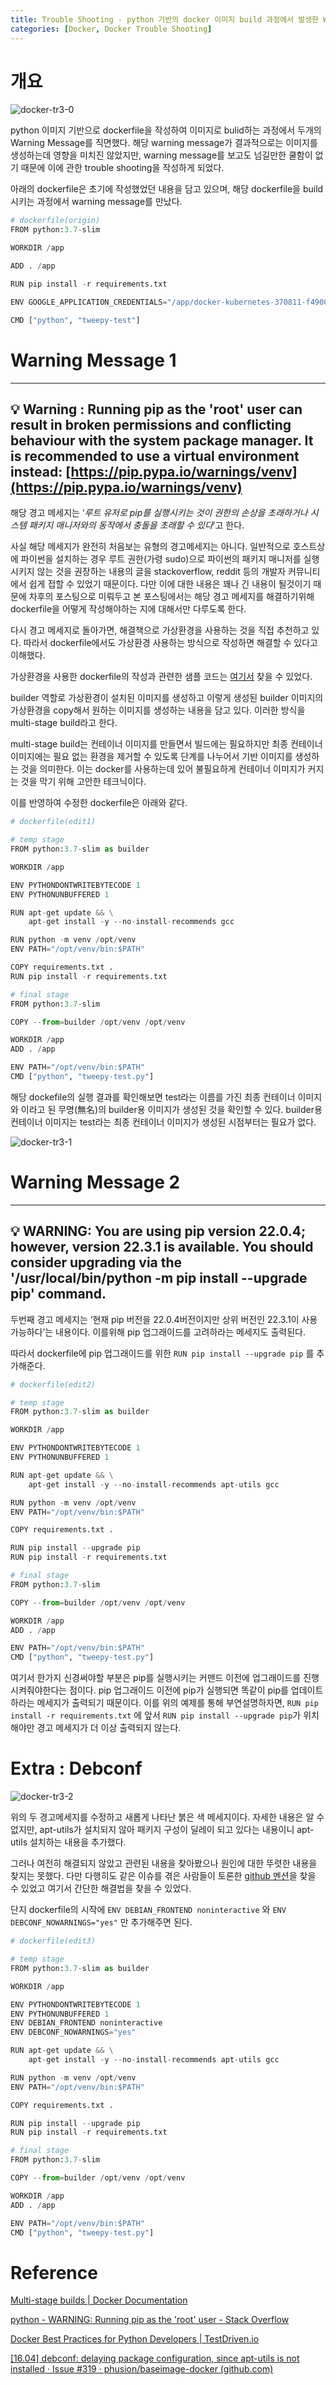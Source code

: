 ```yaml
---
title: Trouble Shooting - python 기반의 docker 이미지 build 과정에서 발생한 Warning message
categories: [Docker, Docker Trouble Shooting]
---
```


# 개요

![docker-tr3-0](/images/docker-tr3-0.png)

python 이미지 기반으로 dockerfile을 작성하여 이미지로 bulid하는 과정에서 두개의 Warning Message를 직면했다. 해당 warning message가 결과적으로는 이미지를 생성하는데 영향을 미치진 않았지만, warning message를 보고도 넘길만한 쿨함이 없기 때문에 이에 관한 trouble shooting을 작성하게 되었다.

아래의 dockerfile은 초기에 작성했었던 내용을 담고 있으며, 해당 dockerfile을 build시키는 과정에서 warning message를 만났다.

```python
# dockerfile(origin)
FROM python:3.7-slim

WORKDIR /app

ADD . /app

RUN pip install -r requirements.txt

ENV GOOGLE_APPLICATION_CREDENTIALS="/app/docker-kubernetes-370811-f49003f1ee92.json"

CMD ["python", "tweepy-test"]
```

# Warning Message 1

---
💡 Warning : Running pip as the 'root' user can result in broken permissions and conflicting behaviour with the system package manager. It is recommended to use a virtual environment instead: [https://pip.pypa.io/warnings/venv](https://pip.pypa.io/warnings/venv)
---


해당 경고 메세지는 ‘*루트 유저로 pip를 실행시키는 것이 권한의 손상을 초래하거나 시스템 패키지 매니저와의 동작에서 충돌을 초래할 수 있다*’고 한다.

사실 해당 메세지가 완전히 처음보는 유형의 경고메세지는 아니다. 일반적으로 호스트상에 파이썬을 설치하는 경우 루트 권한(가령 sudo)으로 파이썬의 패키지 매니저를 실행시키지 않는 것을 권장하는 내용의 글을 stackoverflow, reddit 등의 개발자 커뮤니티에서 쉽게 접할 수 있었기 때문이다. 다만 이에 대한 내용은 꽤나 긴 내용이 될것이기 때문에 차후의 포스팅으로 미뤄두고 본 포스팅에서는 해당 경고 메세지를 해결하기위해 dockerfile을 어떻게 작성해야하는 지에 대해서만 다루도록 한다.

다시 경고 메세지로 돌아가면, 해결책으로 가상환경을 사용하는 것을 직접 추천하고 있다. 따라서 dockerfile에서도 가상환경 사용하는 방식으로 작성하면 해결할 수 있다고 이해했다.

가상환경을 사용한 dockerfile의 작성과 관련한 샘플 코드는 [여기서](https://testdriven.io/blog/docker-best-practices/#using-python-virtual-environments) 찾을 수 있었다.

builder 역할로 가상환경이 설치된 이미지를 생성하고 이렇게 생성된 builder 이미지의 가상환경을 copy해서 원하는 이미지를 생성하는 내용을 담고 있다. 이러한 방식을 multi-stage build라고 한다.

multi-stage build는 컨테이너 이미지를 만들면서 빌드에는 필요하지만 최종 컨테이너 이미지에는 필요 없는 환경을 제거할 수 있도록 단계를 나누어서 기반 이미지를 생성하는 것을 의미한다. 이는 docker를 사용하는데 있어 불필요하게 컨테이너 이미지가 커지는 것을 막기 위해 고안한 테크닉이다.

이를 반영하여 수정한 dockerfile은 아래와 같다.

```python
# dockerfile(edit1)

# temp stage
FROM python:3.7-slim as builder

WORKDIR /app

ENV PYTHONDONTWRITEBYTECODE 1
ENV PYTHONUNBUFFERED 1

RUN apt-get update && \
    apt-get install -y --no-install-recommends gcc

RUN python -m venv /opt/venv
ENV PATH="/opt/venv/bin:$PATH"

COPY requirements.txt .
RUN pip install -r requirements.txt

# final stage
FROM python:3.7-slim

COPY --from=builder /opt/venv /opt/venv

WORKDIR /app
ADD . /app

ENV PATH="/opt/venv/bin:$PATH"
CMD ["python", "tweepy-test.py"]
```

해당 dockefile의 실행 결과를 확인해보면  test라는 이름를 가진 최종 컨테이너 이미지와 <none>이라고 된 무명(無名)의 builder용 이미지가 생성된 것을 확인할 수 있다. builder용 컨테이너 이미지는 test라는 최종 컨테이너 이미지가 생성된 시점부터는 필요가 없다.

![docker-tr3-1](/images/docker-tr3-1.png)

# Warning Message 2

---
💡 WARNING: You are using pip version 22.0.4; however, version 22.3.1 is available. You should consider upgrading via the '/usr/local/bin/python -m pip install --upgrade pip' command.
---

두번째 경고 메세지는 ‘현재 pip 버전을 22.0.4버전이지만 상위 버전인 22.3.1이 사용가능하다’는 내용이다. 이를위해 pip 업그래이드를 고려하라는 메세지도 출력된다.

따라서 dockerfile에 pip 업그래이드를 위한 `RUN pip install --upgrade pip` 를 추가해준다.

```python
# dockerfile(edit2)

# temp stage
FROM python:3.7-slim as builder

WORKDIR /app

ENV PYTHONDONTWRITEBYTECODE 1
ENV PYTHONUNBUFFERED 1

RUN apt-get update && \
    apt-get install -y --no-install-recommends apt-utils gcc

RUN python -m venv /opt/venv
ENV PATH="/opt/venv/bin:$PATH"

COPY requirements.txt .

RUN pip install --upgrade pip
RUN pip install -r requirements.txt

# final stage
FROM python:3.7-slim

COPY --from=builder /opt/venv /opt/venv

WORKDIR /app
ADD . /app

ENV PATH="/opt/venv/bin:$PATH"
CMD ["python", "tweepy-test.py"]
```

여기서 한가지 신경써야할 부분은 pip를 실행시키는 커맨드 이전에 업그래이드를 진행시켜줘야한다는 점이다. pip 업그래이드 이전에 pip가 실행되면 똑같이 pip를 업데이트하라는 메세지가 출력되기 때문이다.  이를 위의 예제를 통해 부연설명하자면, `RUN pip install -r requirements.txt` 에 앞서 `RUN pip install --upgrade pip`가 위치해야만 경고 메세지가 더 이상 출력되지 않는다.

# Extra : Debconf

![docker-tr3-2](/images/docker-tr3-2.png)

위의 두 경고메세지를 수정하고 새롭게 나타난 붉은 색 메세지이다. 자세한 내용은 알 수 없지만, apt-utils가 설치되지 않아 패키지 구성이 딜레이 되고 있다는 내용이니 apt-utils 설치하는 내용을 추가했다.

그러나 여전히 해결되지 않았고 관련된 내용을 찾아봤으나 원인에 대한 뚜렷한 내용을 찾지는 못했다. 다만 다행히도 같은 이슈를 겪은 사람들이 토론한 [github 멘션](https://github.com/phusion/baseimage-docker/issues/319)을 찾을 수 있었고 여기서 간단한 해결법을 찾을 수 있었다.

단지 dockerfile의 시작에 `ENV DEBIAN_FRONTEND noninteractive` 와 `ENV DEBCONF_NOWARNINGS="yes"` 만 추가해주면 된다.

```python
# dockerfile(edit3)

# temp stage
FROM python:3.7-slim as builder

WORKDIR /app

ENV PYTHONDONTWRITEBYTECODE 1
ENV PYTHONUNBUFFERED 1
ENV DEBIAN_FRONTEND noninteractive
ENV DEBCONF_NOWARNINGS="yes"

RUN apt-get update && \
    apt-get install -y --no-install-recommends apt-utils gcc

RUN python -m venv /opt/venv
ENV PATH="/opt/venv/bin:$PATH"

COPY requirements.txt .

RUN pip install --upgrade pip
RUN pip install -r requirements.txt

# final stage
FROM python:3.7-slim

COPY --from=builder /opt/venv /opt/venv

WORKDIR /app
ADD . /app

ENV PATH="/opt/venv/bin:$PATH"
CMD ["python", "tweepy-test.py"]
```

# Reference

[Multi-stage builds | Docker Documentation](https://docs.docker.com/build/building/multi-stage/)

[python - WARNING: Running pip as the 'root' user - Stack Overflow](https://stackoverflow.com/questions/68673221/warning-running-pip-as-the-root-user)

[Docker Best Practices for Python Developers | TestDriven.io](https://testdriven.io/blog/docker-best-practices/)

[[16.04] debconf: delaying package configuration, since apt-utils is not installed · Issue #319 · phusion/baseimage-docker (github.com)](https://github.com/phusion/baseimage-docker/issues/319)
